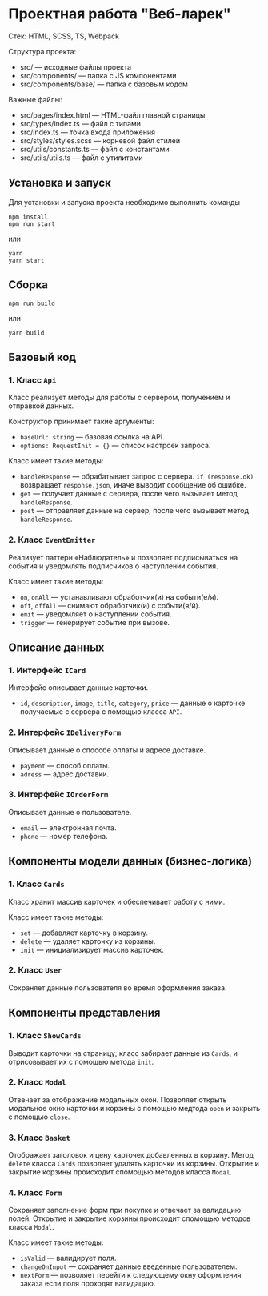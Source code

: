 # Проектная работа "Веб-ларек"

Стек: HTML, SCSS, TS, Webpack

Структура проекта:
- src/ — исходные файлы проекта
- src/components/ — папка с JS компонентами
- src/components/base/ — папка с базовым кодом

Важные файлы:
- src/pages/index.html — HTML-файл главной страницы
- src/types/index.ts — файл с типами
- src/index.ts — точка входа приложения
- src/styles/styles.scss — корневой файл стилей
- src/utils/constants.ts — файл с константами
- src/utils/utils.ts — файл с утилитами

## Установка и запуск
Для установки и запуска проекта необходимо выполнить команды

```
npm install
npm run start
```

или

```
yarn
yarn start
```
## Сборка

```
npm run build
```

или

```
yarn build
```

## Базовый код
### 1. Класс `Api`
Класс реализует методы для работы с сервером, получением и отправкой данных.

Конструктор принимает такие аргументы:
- `baseUrl: string` — базовая ссылка на API.
- `options: RequestInit = {}` — список настроек запроса.

Класс имеет такие методы:
- `handleResponse` — обрабатывает запрос с сервера. `if (response.ok)` возвращает `response.json`, иначе выводит сообщение об ошибке.
- `get` — получает данные с сервера, после чего вызывает метод `handleResponse`.
- `post` — отправляет данные на сервер, после чего вызывает метод `handleResponse`.

### 2. Класс `EventEmitter`
Реализует паттерн «Наблюдатель» и позволяет подписываться на события и уведомлять подписчиков
о наступлении события.

Класс имеет такие методы:
- `on`, `onAll` — устанавливают обработчик(и) на событи(е/я).
- `off`, `offAll` — снимают обработчик(и) с событи(я/й).
- `emit` — уведомляет о наступлении события.
- `trigger` — генерирует событие при вызове.

## Описание данных
### 1. Интерфейс `ICard`
Интерфейс описывает данные карточки.

- `id`, `description`, `image`, `title`, `category`, `price` — данные о карточке получаемые с сервера с помощью класса `API`.

### 2. Интерфейс `IDeliveryForm`
Описывает данные о способе оплаты и адресе доставке.

- `payment` — способ оплаты.
- `adress` — адрес доставки.

### 3. Интерфейс `IOrderForm`
Описывает данные о пользователе.

- `email` — электронная почта.
- `phone` — номер телефона.

## Компоненты модели данных (бизнес-логика)
### 1. Класс `Cards`
Класс хранит массив карточек и обеспечивает работу с ними.

Класс имеет такие методы:
- `set` — добавляет карточку в корзину.
- `delete` — удаляет карточку из корзины.
- `init` — инициализирует массив карточек.

### 2. Класс `User`                                                                            
Сохраняет данные пользователя во время оформления заказа.

## Компоненты представления
### 1. Класс `ShowCards`
Выводит карточки на страницу; класс забирает данные из `Cards`, и отрисовывает их с помощью метода `init`.

### 2. Класс `Modal`
Отвечает за отображение модальных окон.
Позволяет открыть модальное окно карточки и корзины с помощью медтода `open` и закрыть с помощью `close`.

### 3. Класс `Basket`
Отображает заголовок и цену карточек добавленных в корзину.
Метод `delete` класса `Cards` позволяет удалять карточки из корзины.
Открытие и закрытие корзины происходит спомощью методов класса `Modal`.

### 4. Класс `Form`
Сохраняет заполнение форм при покупке и отвечает за валидацию полей.
Открытие и закрытие корзины происходит спомощью методов класса `Modal`.

Класс имеет такие методы:
- `isValid` — валидирует поля.
- `changeOnInput` — сохраняет данные введенные пользователем.
- `nextForm` — позволяет перейти к следующему окну оформления заказа если поля проходят валидацию.
